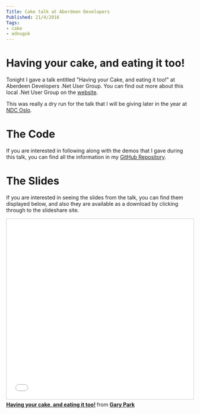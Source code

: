 ```yaml
---
Title: Cake talk at Aberdeen Developers
Published: 21/4/2016
Tags:
- cake
- adnuguk
---
```


# Having your cake, and eating it too!

Tonight I gave a talk entitled "Having your Cake, and eating it too!" at Aberdeen Developers .Net User Group.  You can find out more about this local .Net User Group on the [website](http://www.aberdeendevelopers.co.uk/).

This was really a dry run for the talk that I will be giving later in the year at [NDC Oslo](http://ndcoslo.com/).

# The Code

If you are interested in following along with the demos that I gave during this talk, you can find all the information in my [GitHub Repository](https://github.com/gep13/CakeDemos).

# The Slides

If you are interested in seeing the slides from the talk, you can find them displayed below, and also they are available as a download by clicking through to the slideshare site.

<iframe src="//www.slideshare.net/slideshow/embed_code/key/bYclt37BPFM2Fu" width="595" height="485" frameborder="0" marginwidth="0" marginheight="0" scrolling="no" style="border:1px solid #CCC; border-width:1px; margin-bottom:5px; max-width: 100%;" allowfullscreen> </iframe> <div style="margin-bottom:5px"> <strong> <a href="//www.slideshare.net/gep13/having-your-cake-and-eating-it-too" title="Having your cake, and eating it too!" target="_blank">Having your cake, and eating it too!</a> </strong> from <strong><a target="_blank" href="//www.slideshare.net/gep13">Gary Park</a></strong> </div>
